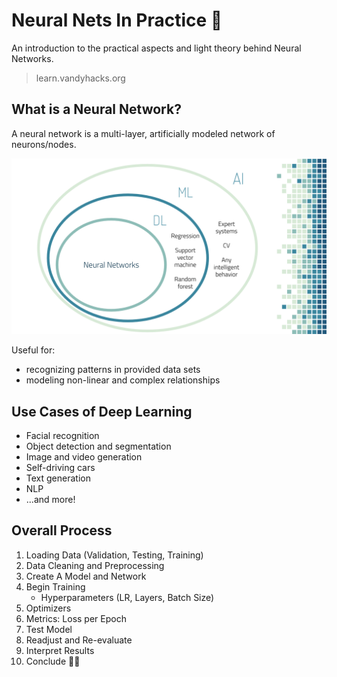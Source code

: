 
# **Neural Nets In Practice 🧠**
An introduction to the practical aspects and light theory behind Neural Networks. 
> learn.vandyhacks.org

## What is a Neural Network?
A neural network is a multi-layer, artificially modeled network of neurons/nodes.

<p align="center">
	<img src = "res/img.png"/>
</p>

Useful for:
-   recognizing patterns in provided data sets
-   modeling non-linear and complex relationships

## Use Cases of Deep Learning

-   Facial recognition
-   Object detection and segmentation
-   Image and video generation
-   Self-driving cars
-   Text generation
-   NLP
-   ...and more!

## Overall Process

1.  Loading Data (Validation, Testing, Training)
2.  Data Cleaning and Preprocessing
3.  Create A Model and Network
4.  Begin Training
	-  Hyperparameters (LR, Layers, Batch Size)
5.  Optimizers
6.  Metrics: Loss per Epoch
7. Test Model
8.  Readjust and Re-evaluate
9.  Interpret Results
10.  Conclude 🎉🎉
